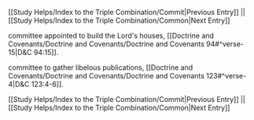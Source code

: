 [[Study Helps/Index to the Triple Combination/Commit|Previous Entry]]  ||  [[Study Helps/Index to the Triple Combination/Common|Next Entry]]

 committee appointed to build the Lord's houses, [[Doctrine and Covenants/Doctrine and Covenants/Doctrine and Covenants 94#^verse-15|D&C 94:15]].

 committee to gather libelous publications, [[Doctrine and Covenants/Doctrine and Covenants/Doctrine and Covenants 123#^verse-4|D&C 123:4-6]].

[[Study Helps/Index to the Triple Combination/Commit|Previous Entry]]  ||  [[Study Helps/Index to the Triple Combination/Common|Next Entry]]